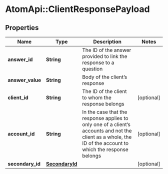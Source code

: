 # AtomApi::ClientResponsePayload

## Properties
Name | Type | Description | Notes
------------ | ------------- | ------------- | -------------
**answer_id** | **String** | The ID of the answer provided to link the response to a question | 
**answer_value** | **String** | Body of the client’s response | 
**client_id** | **String** | The ID of the client to whom the response belongs | [optional] 
**account_id** | **String** | In the case that the response applies to only one of a client’s accounts and not the client as a whole, the ID of the account to which the response belongs | [optional] 
**secondary_id** | [**SecondaryId**](SecondaryId.md) |  | [optional] 


